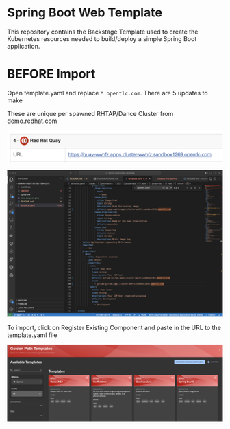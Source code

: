 # Spring Boot Web Template

This repository contains the Backstage Template used to create the Kubernetes resources needed to build/deploy a simple Spring Boot application.

# BEFORE Import

Open template.yaml and replace `*.opentlc.com`. There are 5 updates to make

These are unique per spawned RHTAP/Dance Cluster from demo.redhat.com 

![Quay URL](/images/new-quay-url.png)

![Template.yaml](/images/template-yaml-updates.png)

To import, click on Register Existing Component and paste in the URL to the template.yaml file

![Register](/images/register-component.png)

